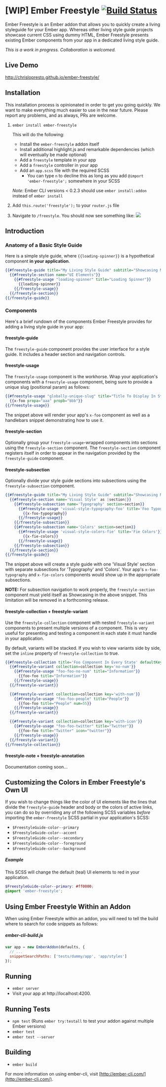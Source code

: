 # [WIP] Ember Freestyle [![Build Status](https://travis-ci.org/chrislopresto/ember-freestyle.svg?branch=master)](https://travis-ci.org/chrislopresto/ember-freestyle)

Ember Freestyle is an Ember addon that allows you to quickly create a living styleguide for your Ember app. Whereas
other living style guide projects showcase current CSS using dummy HTML, Ember Freestyle presents existing Ember
components from your app in a dedicated living style guide.

*This is a work in progress. Collaboration is welcomed.*

## Live Demo

http://chrislopresto.github.io/ember-freestyle/

## Installation

This installation process is opinionated in order to get you going quickly. We want to make everything much easier to use in the near future. Please report any problems, and as always, PRs are welcome.

1. `ember install ember-freestyle`

    This will do the following:

    - Install the `ember-freestyle` addon itself
    - Install additional highlight.js and remarkable dependencies (which will eventually be made optional)
    - Add a `freestyle` template in your app
    - Add a `freestyle` controller in your app
    - Add an `app.scss` file with the required SCSS
        - You can type `n` to decline this as long as you add `@import 'ember-freestyle';` somewhere in your SCSS

    *Note:* Ember CLI versions < 0.2.3 should use `ember install:addon` instead of `ember install`

1. Add `this.route('freestyle');` to your `router.js` file
1. Navigate to `/freestyle`. You should now see something like:
    ![](public/freestyle-generated.png)

## Introduction

### Anatomy of a Basic Style Guide

Here is a simple style guide, where `{{loading-spinner}}` is a hypothetical component **in your application**.

```hbs
{{#freestyle-guide title="My Living Style Guide" subtitle="Showcasing My App's Components"}}
  {{#freestyle-section name="UI Elements"}}
    {{#freestyle-usage "loading-spinner" title="Loading Spinner"}}
      {{loading-spinner}}
    {{/freestyle-usage}}
  {{/freestyle-section}}
{{/freestyle-guide}}
```

### Components

Here's a brief rundown of the components Ember Freestyle provides for adding a living style guide in your app:

#### freestyle-guide

The `freestyle-guide` component provides the user interface for a style guide. It includes a header section and
navigation controls.

#### freestyle-usage

The `freestyle-usage` component is the workhorse. Wrap your application's components with a `freestyle-usage`
component, being sure to provide a unique slug (positional param) as follows:

```hbs
{{#freestyle-usage "globally-unique-slug" title="Title To Display In Style Guide"}}
  {{x-foo propa="aaa" propb="bbb"}}
{{/freestyle-usage}}
```

The snippet above will render your app's `x-foo` component as well as a handlebars snippet demonstrating how to use it.

#### freestyle-section

Optionally group your `freestyle-usage`-wrapped components into sections using the `freestyle-section` component. The
`freestyle-section` component registers itself in order to appear in the navigation provided by the `freestyle-guide`
component.

#### freestyle-subsection

Optionally divide your style guide sections into subsections using the `freestyle-subsection` component.

```hbs
{{#freestyle-guide title="My Living Style Guide" subtitle="Showcasing My App's Components"}}
  {{#freestyle-section name='Visual Style' as |section|}}
    {{#freestyle-subsection name='Typography' section=section}}
      {{#freestyle-usage 'visual-style-typography-foo' title='Foo Typography'}}
        {{x-foo-typography}}
      {{/freestyle-usage}}
    {{/freestyle-subsection}}
    {{#freestyle-subsection name='Colors' section=section}}
      {{#freestyle-usage 'visual-style-colors-fie' title='Fie Colors'}}
        {{x-fie-colors}}
      {{/freestyle-usage}}
    {{/freestyle-subsection}}
  {{/freestyle-section}}
{{/freestyle-guide}}
```

The snippet above will create a style guide with one 'Visual Style' section with separate subsections for
'Typography' and 'Colors'. Your app's `x-foo-typography` and `x-fie-colors` components would show up in the
appropriate subsections.

**NOTE:** For subsection navigation to work properly, the `freestyle-section` component must yield itself as Showcasing
in the above snippet. This limitation will be removed in a forthcoming release.

#### freestyle-collection + freestyle-variant

Use the `freestyle-collection` component with nested `freestyle-variant` components to present multiple versions
of a component. This is very useful for presenting and testing a component in each state it must handle
in your application.

By default, variants will be stacked. If you wish to view variants side by side, set the `inline` property of
`freestyle-collection` to true.

```hbs
{{#freestyle-collection title='Foo Component In Every State' defaultKey='with-icon' inline=true as |collection|}}
  {{#freestyle-variant collection=collection key='no-num'}}
    {{#freestyle-usage "foo-foo-no-num" title="Information"}}
      {{foo-foo title="Information"}}
    {{/freestyle-usage}}
  {{/freestyle-variant}}

  {{#freestyle-variant collection=collection key='with-num'}}
    {{#freestyle-usage "foo-foo-people" title="People"}}
      {{foo-foo title="People" num=55}}
    {{/freestyle-usage}}
  {{/freestyle-variant}}

  {{#freestyle-variant collection=collection key='with-icon'}}
    {{#freestyle-usage "foo-foo-twitter" title="Twitter"}}
      {{foo-foo title="Twitter" icon="twitter"}}
    {{/freestyle-usage}}
  {{/freestyle-variant}}
{{/freestyle-collection}}
```

#### freestyle-note + freestyle-annotation

Documentation coming soon...

## Customizing the Colors in Ember Freestyle's Own UI

If you wish to change things like the color of UI elements like the lines that divide the `freestyle-guide` header and body or the colors of active links, you can do so by overriding any of the following SCSS variables *before* importing the `ember-freestyle` SCSS partial in your application's SCSS:

- `$FreestyleGuide-color--primary`
- `$FreestyleGuide-color--accent`
- `$FreestyleGuide-color--secondary`
- `$FreestyleGuide-color--foreground`
- `$FreestyleGuide-color--background`

##### Example

This SCSS will change the default (teal) UI elements to red in your application.

```scss
$FreestyleGuide-color--primary: #ff0000;
@import 'ember-freestyle';
```

## Using Ember Freestyle Within an Addon

When using Ember Freestyle within an addon, you will need to tell the build where to search for code snippets
as follows:

##### ember-cli-build.js

```javascript
var app = new EmberAddon(defaults, {
  // ...
  snippetSearchPaths: ['tests/dummy/app', 'app/styles']
});
```

## Running

* `ember server`
* Visit your app at http://localhost:4200.

## Running Tests

* `npm test` (Runs `ember try:testall` to test your addon against multiple Ember versions)
* `ember test`
* `ember test --server`

## Building

* `ember build`

For more information on using ember-cli, visit [http://ember-cli.com/](http://ember-cli.com/).
